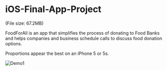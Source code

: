# iOS-Final-App-Project

(File size: 67.2MB)

FoodForAll is an app that simplifies the process of donating to Food Banks and helps companies and business schedule calls to discuss food donation options.

Proportions appear the best on an iPhone 5 or 5s.

![Demo1](https://cloud.githubusercontent.com/assets/16784983/21475804/d5ca3ba4-cafe-11e6-971a-3240ed96b671.gif "Title")





